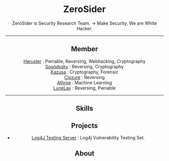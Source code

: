<div align="center">

# ZeroSider
ZeroSider is Security Research Team. -> Make Security, We are White Hacker. <br>

<hr>

## Member

<a href="https://github.com/haruster">Haruster</a> : Pwnable, Reversing, Webhacking, Cryptography <br>
<a href="https://github.com/soundssky">Soundssky</a> : Reversing, Cryptography <br>
<a href="https://github.com/soundssky">Kazusa</a> : Cryptography, Forensic <br>
<a href="https://github.com/soundssky">Clozure</a> : Reversing <br>
<a href="https://github.com/soundssky">Athroe</a> : Machine Learning <br>
<a href="https://github.com/soundssky">LuneLay</a> : Reversing, Pwnable <br>

<hr>
  

## Skills



## Projects

 - <a href="https://github.com/Zerosider/Zerosider-Log4j-Testing-Server">Log4J Testing Server</a> : Log4j Vulnerability Testing Set.

## About

</div>
